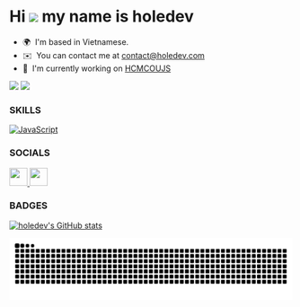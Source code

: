 Hi ![](https://user-images.githubusercontent.com/18350557/176309783-0785949b-9127-417c-8b55-ab5a4333674e.gif) my name is holedev 
================================================================================================================================

* 🌍  I'm based in Vietnamese.
* ✉️  You can contact me at [contact@holedev.com](mailto:contact@holedev.com)
* 🚀  I'm currently working on [HCMCOUJS](http://journalofscience.ou.edu.vn)

<a href="https://www.github.com/holedev" target="_blank" rel="noreferrer"><img
src="https://img.shields.io/github/followers/holedev?logo=github&style=for-the-badge&color=0891b2&labelColor=000000" /></a>
![](https://komarev.com/ghpvc/?username=holedev)

### SKILLS


<p align="left">
<a href="https://developer.mozilla.org/en-US/docs/Web/JavaScript" target="_blank" rel="noreferrer"><img src="https://raw.githubusercontent.com/danielcranney/readme-generator/main/public/icons/skills/javascript-colored.svg" width="36" height="36" alt="JavaScript" /></a>
</p>


### SOCIALS

<p align="left"> <a href="https://www.facebook.com/holedev" target="_blank" rel="noreferrer"> <picture> <source media="(prefers-color-scheme: dark)" srcset="https://raw.githubusercontent.com/danielcranney/readme-generator/main/public/icons/socials/facebook-dark.svg" /> <source media="(prefers-color-scheme: light)" srcset="https://raw.githubusercontent.com/danielcranney/readme-generator/main/public/icons/socials/facebook.svg" /> <img src="https://raw.githubusercontent.com/danielcranney/readme-generator/main/public/icons/socials/facebook.svg" width="32" height="32" /> </picture> </a> <a href="https://www.github.com/holedev" target="_blank" rel="noreferrer"> <picture> <source media="(prefers-color-scheme: dark)" srcset="https://raw.githubusercontent.com/danielcranney/readme-generator/main/public/icons/socials/github-dark.svg" /> <source media="(prefers-color-scheme: light)" srcset="https://raw.githubusercontent.com/danielcranney/readme-generator/main/public/icons/socials/github.svg" /> <img src="https://raw.githubusercontent.com/danielcranney/readme-generator/main/public/icons/socials/github.svg" width="32" height="32" /> </picture> </a></p>

### BADGES

<a href="http://www.github.com/holedev"><img src="https://github-readme-stats.vercel.app/api?username=holedev&show_icons=true&hide=issues,&count_private=true&title_color=3382ed&text_color=ffffff&icon_color=0891b2&bg_color=000000&hide_border=true&show_icons=true" alt="holedev's GitHub stats" /></a>

![](https://github.com/holedev/holedev/raw/output/dist/github-snake.svg)

